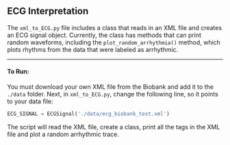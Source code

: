 ## ECG Interpretation

The `xml_to_ECG.py` file includes a class that reads in an XML file and creates an ECG signal object. Currently, the class has methods that can print random waveforms, including the `plot_random_arrhythmia()` method, which plots rhythms from the data that were labeled as arrhythmic.

---

#### To Run:
You must download your own XML file from the Biobank and add it to the `./data` folder. Next, in `xml_to_ECG.py`, change the following line, so it points to your data file:

```py
ECG_SIGNAL = ECGSignal('./data/ecg_biobank_test.xml')
```

The script will read the XML file, create a class, print all the tags in the XML file and plot a random arrhythmic trace. 
